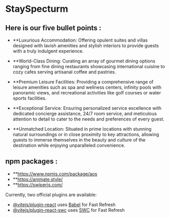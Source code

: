 


# StaySpecturm
## Here is our five bullet points :
- **Luxurious Accommodation: Offering opulent suites and villas designed with lavish amenities and stylish interiors to provide guests with a truly indulgent experience.

- **World-Class Dining: Curating an array of gourmet dining options ranging from fine dining restaurants showcasing international cuisine to cozy cafes serving artisanal coffee and pastries.

- **Premium Leisure Facilities: Providing a comprehensive range of leisure amenities such as spa and wellness centers, infinity pools with panoramic views, and recreational activities like golf courses or water sports facilities.

- **Exceptional Service: Ensuring personalized service excellence with dedicated concierge assistance, 24/7 room service, and meticulous attention to detail to cater to the needs and preferences of every guest.

- **Unmatched Location: Situated in prime locations with stunning natural surroundings or in close proximity to key attractions, allowing guests to immerse themselves in the beauty and culture of the destination while enjoying unparalleled convenience.


## npm packages :

- **https://www.npmjs.com/package/aos
- **https://animate.style/
- **https://swiperjs.com/


Currently, two official plugins are available:

- [@vitejs/plugin-react](https://github.com/vitejs/vite-plugin-react/blob/main/packages/plugin-react/README.md) uses [Babel](https://babeljs.io/) for Fast Refresh
- [@vitejs/plugin-react-swc](https://github.com/vitejs/vite-plugin-react-swc) uses [SWC](https://swc.rs/) for Fast Refresh

